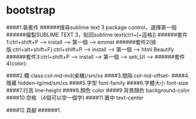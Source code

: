 # bootstrap
####1.裝套件
######搜尋sublime text 3 package control，選擇第一個
######複製SUBLIME TEXT 3，貼回sublime text(ctrl+[~這格])
######套件1:ctrl+shift+P --> install --> 第一個 --> emmet
######套件2(排版:ctrl+alt+shift+F):ctrl+shift+P --> install --> 第一個 --> html Beautify
######套件3:ctrl+shift+P --> install --> 第一個 --> seti_UI --> 
######套件4(color):

####2.欄 class:col-md-md(桌機)/sm/xs
####3.間隔 col-md-offset-
####4.隱藏 hidden-lg/md/sm/xs
####5.字型 font-family
####6.字體大小 font-size
####7.行高 line-height
####8.顏色 color
####9.背景顏色 background-color
####10.空格 &nbsp; (4個可以空一個字)
####11.置中 text-center

####12.頁腳
######1.
